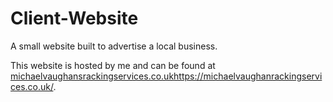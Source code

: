 # Client-Website
A small website built to advertise a local business.

This website is hosted by me and can be found at [michaelvaughansrackingservices.co.uk](https://michaelvaughanrackingservices.co.uk/)https://michaelvaughanrackingservices.co.uk/.
